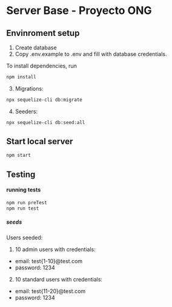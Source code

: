 # Server Base - Proyecto ONG

## Envinroment setup

1. Create database
2. Copy .env.example to .env and fill with database credentials.

To install dependencies, run

```bash
npm install
```

3. Migrations:

```bash
npx sequelize-cli db:migrate
```

4. Seeders:

```bash
npx sequelize-cli db:seed:all
```

## Start local server

```bash
npm start
```

## Testing

#### running tests

```bash
npm run preTest
npm run test
```

##### seeds

Users seeded:

1. 10 admin users with credentials:

- email: test{1-10}@test.com
- password: 1234

2. 10 standard users with credentials:

- email: test{11-20}@test.com
- password: 1234
